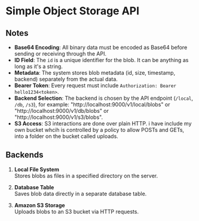 # Simple Object Storage API
## Notes

- **Base64 Encoding**: All binary data must be encoded as Base64 before sending or receiving through the API.
- **ID Field**: The `id` is a unique identifier for the blob. It can be anything as long as it's a string.
- **Metadata**: The system stores blob metadata (id, size, timestamp, backend) separately from the actual data.
- **Bearer Token**: Every request must include `Authorization: Bearer hello1234<token>`.
- **Backend Selection**: The backend is chosen by the API endpoint (`/local`, `/db`, `/s3`), for example: "http://localhost:9000/v1/local/blobs" or "http://localhost:9000/v1/db/blobs" or "http://localhost:9000/v1/s3/blobs".
- **S3 Access**: S3 interactions are done over plain HTTP. i have include my own bucket whcih is controlled by a policy to allow POSTs and GETs,  into a folder on the bucket called uploads.
## Backends

1. **Local File System**  
   Stores blobs as files in a specified directory on the server.

2. **Database Table**  
   Saves blob data directly in a separate database table.

3. **Amazon S3 Storage**  
   Uploads blobs to an S3 bucket via HTTP requests.

